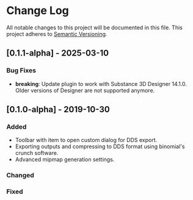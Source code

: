 # Change Log

All notable changes to this project will be documented in this file.
This project adheres to [Semantic Versioning](https://semver.org/spec/v2.0.0.html).

## [0.1.1-alpha] - 2025-03-10

### Bug Fixes

- **breaking**: Update plugin to work with Substance 3D Designer 14.1.0. Older versions of Designer are not supported anymore.

## [0.1.0-alpha] - 2019-10-30

### Added

- Toolbar with item to open custom dialog for DDS export.
- Exporting outputs and compressing to DDS format using binomial's crunch software.
- Advanced mipmap generation settings.

### Changed

### Fixed
